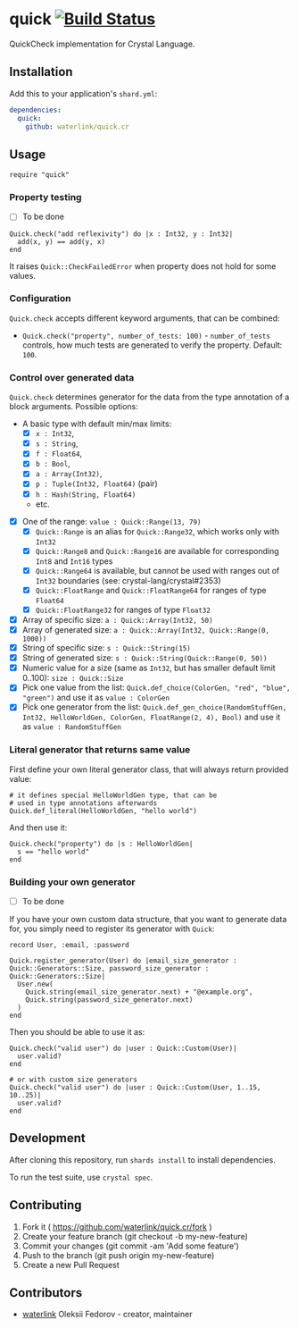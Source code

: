 # quick [![Build Status](https://travis-ci.org/waterlink/quick.cr.svg?branch=master)](https://travis-ci.org/waterlink/quick.cr)

QuickCheck implementation for Crystal Language.

## Installation

Add this to your application's `shard.yml`:

```yaml
dependencies:
  quick:
    github: waterlink/quick.cr
```

## Usage

```crystal
require "quick"
```

### Property testing

- [ ] To be done

```crystal
Quick.check("add reflexivity") do |x : Int32, y : Int32|
  add(x, y) == add(y, x)
end
```

It raises `Quick::CheckFailedError` when property does not hold for some
values.

### Configuration

`Quick.check` accepts different keyword arguments, that can be combined:

- `Quick.check("property", number_of_tests: 100)` - `number_of_tests` controls,
  how much tests are generated to verify the property. Default: `100`.

### Control over generated data

`Quick.check` determines generator for the data from the type annotation of a
block arguments. Possible options:

- A basic type with default min/max limits:
  - [x] `x : Int32`,
  - [x] `s : String`,
  - [x] `f : Float64`,
  - [x] `b : Bool`,
  - [x] `a : Array(Int32)`,
  - [x] `p : Tuple(Int32, Float64)` (pair)
  - [x] `h : Hash(String, Float64)`
  - etc.
- [x] One of the range: `value : Quick::Range(13, 79)`
  - [x] `Quick::Range` is an alias for `Quick::Range32`, which works only with `Int32`
  - [x] `Quick::Range8` and `Quick::Range16` are available for corresponding `Int8` and `Int16` types
  - [x] `Quick::Range64` is available, but cannot be used with ranges out of `Int32` boundaries (see: crystal-lang/crystal#2353)
  - [x] `Quick::FloatRange` and `Quick::FloatRange64` for ranges of type `Float64`
  - [x] `Quick::FloatRange32` for ranges of type `Float32`
- [x] Array of specific size: `a : Quick::Array(Int32, 50)`
- [x] Array of generated size: `a : Quick::Array(Int32, Quick::Range(0, 1000))`
- [x] String of specific size: `s : Quick::String(15)`
- [x] String of generated size: `s : Quick::String(Quick::Range(0, 50))`
- [x] Numeric value for a size (same as `Int32`, but has smaller default limit 0..100): `size : Quick::Size`
- [x] Pick one value from the list: `Quick.def_choice(ColorGen, "red", "blue", "green")` and use it as `value : ColorGen`
- [x] Pick one generator from the list: `Quick.def_gen_choice(RandomStuffGen, Int32, HelloWorldGen, ColorGen, FloatRange(2, 4), Bool)` and use it as `value : RandomStuffGen`

### Literal generator that returns same value

First define your own literal generator class, that will always return provided value:

```crystal
# it defines special HelloWorldGen type, that can be
# used in type annotations afterwards
Quick.def_literal(HelloWorldGen, "hello world")
```

And then use it:

```crystal
Quick.check("property") do |s : HelloWorldGen|
  s == "hello world"
end
```

### Building your own generator

- [ ] To be done

If you have your own custom data structure, that you want to generate data for,
you simply need to register its generator with `Quick`:

```crystal
record User, :email, :password

Quick.register_generator(User) do |email_size_generator : Quick::Generators::Size, password_size_generator : Quick::Generators::Size|
  User.new(
    Quick.string(email_size_generator.next) + "@example.org",
    Quick.string(password_size_generator.next)
  )
end
```

Then you should be able to use it as:

```crystal
Quick.check("valid user") do |user : Quick::Custom(User)|
  user.valid?
end

# or with custom size generators
Quick.check("valid user") do |user : Quick::Custom(User, 1..15, 10..25)|
  user.valid?
end
```

## Development

After cloning this repository, run `shards install` to install dependencies.

To run the test suite, use `crystal spec`.

## Contributing

1. Fork it ( https://github.com/waterlink/quick.cr/fork )
2. Create your feature branch (git checkout -b my-new-feature)
3. Commit your changes (git commit -am 'Add some feature')
4. Push to the branch (git push origin my-new-feature)
5. Create a new Pull Request

## Contributors

- [waterlink](https://github.com/waterlink) Oleksii Fedorov - creator,
  maintainer
